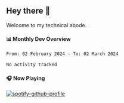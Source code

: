 ## Hey there 👋

Welcome to my technical abode.

#### 📊 Monthly Dev Overview
<!--START_SECTION:waka-->

```txt
From: 02 February 2024 - To: 02 March 2024

No activity tracked
```

<!--END_SECTION:waka-->

#### 🎧 Now Playing

[![spotify-github-profile](https://spotify-github-profile.vercel.app/api/view?uid=james2mid&cover_image=true&theme=natemoo-re)](https://open.spotify.com/user/james2mid?si=2b3baf2b09cb499e)
